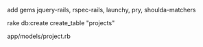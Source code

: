 add gems jquery-rails, rspec-rails, launchy, pry, shoulda-matchers

rake db:create
create_table "projects"

app/models/project.rb 
